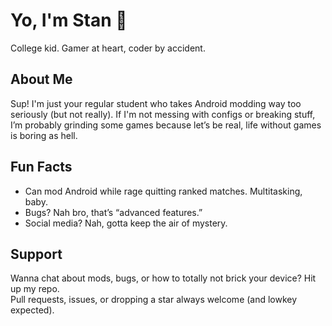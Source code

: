 # Yo, I'm Stan 👋

College kid. Gamer at heart, coder by accident.

## About Me
Sup! I'm just your regular student who takes Android modding way too seriously (but not really). If I'm not messing with configs or breaking stuff, I’m probably grinding some games because let’s be real, life without games is boring as hell.

## Fun Facts
- Can mod Android while rage quitting ranked matches. Multitasking, baby.
- Bugs? Nah bro, that’s “advanced features.”
- Social media? Nah, gotta keep the air of mystery.

## Support

Wanna chat about mods, bugs, or how to totally not brick your device? Hit up my repo.  
Pull requests, issues, or dropping a star always welcome (and lowkey expected).
